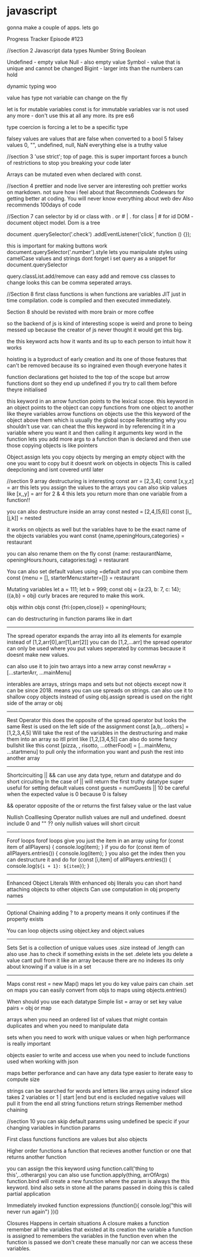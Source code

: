 # javascript

gonna make a couple of apps. lets go

Progress Tracker
Episode #123

//section 2
Javascript data types
Number
String
Boolean

Undefined - empty value
Null - also empty value
Symbol - value that is unique and cannot be changed
Bigint - larger ints than the numbers can hold

dynamic typing woo

value has type not variable
can change on the fly

let is for mutable variables
const is for immutable variables
var is not used any more - don't use this at all any more. its pre es6

type coercion is forcing a let to be a specific type

falsey values are values that are false when converted to a bool
5 falsey values
0, "", undefined, null, NaN
everything else is a truthy value

//section 3
'use strict'; top of page. this is super important
forces a bunch of restrictions to stop you breaking your code later

Arrays can be mutated even when declared with const.

//section 4
prettier and node live server are interesting
ooh prettier works on markdown. not sure how i feel about that
Recommends Codewars for getting better at coding.
You will never know everything about web dev
Also recommends 100days of code

//Section 7
can selector by id or class with . or # | . for class | # for id
DOM - document object model.
Dom is a tree

document
.querySelector('.check')
.addEventListener('click', function () {});

this is important for making buttons work
document.querySelector('.number').style lets you manipulate styles using camelCase values and strings
dont forget i set query as a snippet for document.querySelector

query.classList.add/remove can easy add and remove css classes to change looks
this can be comma seperated arrays.

//Section 8
first class functions is when functions are variables
JIT just in time compilation. code is compiled and then executed immediately.

Section 8 should be revisted with more brain or more coffee

so the backend of js is kind of interesting
scope is weird and prone to being messed up because the creator of js never thought it would get this big.

the this keyword acts how it wants and its up to each person to intuit how it works

hoisting is a byproduct of early creation and its one of those features that can't be removed because its so ingrained even though everyone hates it

function declarations get hoisted to the top of the scope but arrow functions dont so they end up undefined if you try to call them before theyre initialised

this keyword in an arrow function points to the lexical scope.
this keyword in an object points to the object
can copy functions from one object to another like theyre variables
arrow functions on objects use the this keyword of the object above them which is usually the global scope
Reiteratting why you shouldn't use var.
can cheat the this keyword in by referencing it in a variable where you want it and then calling it
arguments key word in the function lets you add more args to a function than is declared and then use those
copying objects is like pointers

Object.assign lets you copy objects by merging an empty object with the one you want to copy
but it doesnt work on objects in objects
This is called deepcloning and isnt covered until later

//section 9
array destructuring is interesting
const arr = [2,3,4];
const [x,y,z] = arr
this lets you assign the values to the arrays
you can also skip values like
[x,,y] = arr for 2 & 4
this lets you return more than one variable from a function!!

you can also destructure inside an array
const nested = [2,4,[5,6]]
const [i,,[j,k]] = nested

it works on objects as well but the variables have to be the exact name of the objects variables you want
const {name,openingHours,categories} = restaurant

you can also rename them on the fly
const {name: restaurantName, openingHours:hours, catagories:tag} = restaurant

You can also set default values using =default
and you can combine them
const {menu = [], starterMenu:starter=[]} = restaurant

Mutating variables
let a = 111;
let b = 999;
const obj = {a:23, b: 7, c: 14};
({a,b} = obj) curly braces are requred to make this work.

objs within objs
const {fri:{open,close}} = openingHours;

can do destructuring in function params
like in dart

---

The spread operator
expands the array into all its elements
for example
instead of [1,2,arr[0],arr[1],arr[2]]
you can do [1,2,...arr]
the spread operator can only be used where you put values seperated by commas because it doesnt make new values.

can also use it to join two arrays into a new array
const newArray = [...starterArr, ...mainMenu]

interables are arrays, strings maps and sets but not objects except now it can be since 2018.
means you can use spreads on strings.
can also use it to shallow copy objects instead of using obj.assign
spread is used on the right side of the array or obj

---

Rest Operator
this does the opposite of the spread operator but looks the same
Rest is used on the left side of the assignment
const [a,b,...others] = [1,2,3,4,5]
Will take the rest of the variables in the destructuring and make them into an array so itll print like [1,2,[3,4,5]]
can also do some fancy bullshit like this
const [pizza, , risotto, ...otherFood] = [...mainMenu, ...startmenu] to pull only the information you want and push the rest into another array

---

Shortcircuiting
|| &&
can use any data type, return and datatype and do short circuiting
In the case of || will return the first truthy datatype
super useful for setting default values
const guests = numGuests || 10
be careful when the expected value is 0 because 0 is falsey

&& operator
opposite of the or
returns the first falsey value or the last value

Nullish Coalllesing Operator
nullish values are null and undefined. doesnt include 0 and ""
??
only nullish values will short circuit

---

Forof loops
forof loops give you just the item in an array using
for (const item of allPlayers) {
console.log(item);
}
if you do
for (const item of allPlayers.entries()) {
console.log(item);
}
you also get the index
then you can destructure it and do
for (const [i,item] of allPlayers.entries()) {
console.log(`${i + 1}: ${item}`);
}

---

Enhanced Object Literals
With enhanced obj literals you can short hand attaching objects to other objects
Can use computation in obj property names

---

Optional Chaining
adding ? to a property means it only continues if the property exists

You can loop objects using object.key and object.values

---

Sets
Set is a collection of unique values
uses .size instead of .length
can also use .has to check if something exists in the set
.delete lets you delete a value
cant pull from it like an array because there are no indexes
its only about knowing if a value is in a set

---

Maps
const rest = new Map()
maps let you do key value pairs
can chain .set on maps
you can easily convert from objs to maps using objects.entries()

When should you use each datatype
Simple list = array or set
key value pairs = obj or map

arrays when you need an ordered list of values that might contain duplicates and when you need to manipulate data

sets when you need to work with unique values
or when high performance is really important

objects
easier to write and access
use when you need to include functions
used when working with json

maps
better perforance and can have any data type
easier to iterate
easy to compute size

strings can be searched for words and letters like arrays using indexof
slice takes 2 variables or 1 | start |end but end is excluded
negative values will pull it from the end
all string functions return strings
Remember method chaining

//section 10
you can skip default params using undefined
be specic if your changing variables in function params

First class functions
functions are values
but also objects

Higher order functions
a function that recieves another function
or one that returns another function

you can assign the this keyword
using function.call('thing to this',..otherargs)
you can also use function.apply(thing, arrOfArgs)
function.bind will create a new function where the param is always the this keyword.
bind also sets in stone all the params passed in
doing this is called partial application

Immediately invoked function expressions
(function(){
console.log("this will never run again")
})()

Closures
Happens in certain situations
A closure makes a function remember all the variables that existed at its creation
the variable a function is assigned to remembers the variables in the function even when the function is passed
we don't create these manually nor can we access these variables.
